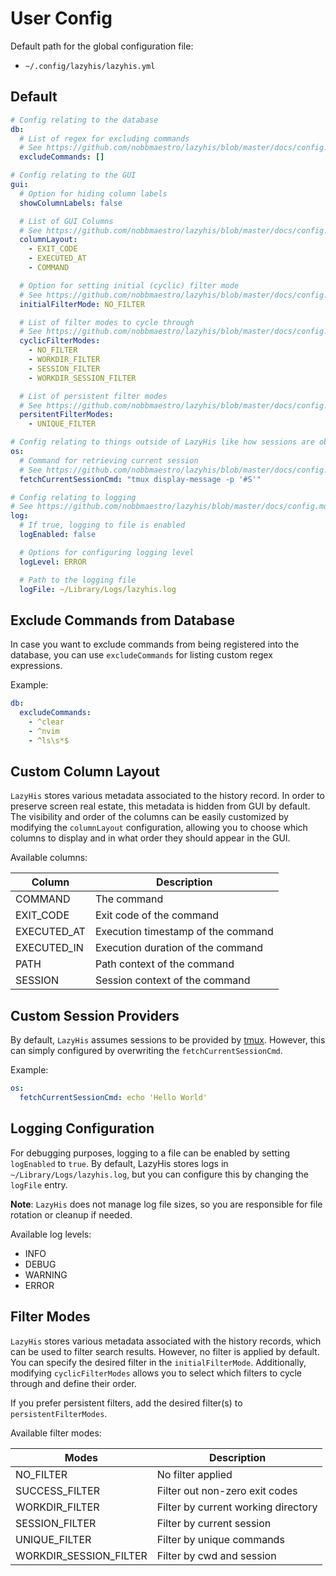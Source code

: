 # User Config

Default path for the global configuration file:

- `~/.config/lazyhis/lazyhis.yml`

## Default

```yml
# Config relating to the database
db:
  # List of regex for excluding commands
  # See https://github.com/nobbmaestro/lazyhis/blob/master/docs/config.md#exclude-commands-from-database
  excludeCommands: []

# Config relating to the GUI
gui:
  # Option for hiding column labels
  showColumnLabels: false

  # List of GUI Columns
  # See https://github.com/nobbmaestro/lazyhis/blob/master/docs/config.md#gui-columns
  columnLayout:
    - EXIT_CODE
    - EXECUTED_AT
    - COMMAND

  # Option for setting initial (cyclic) filter mode
  # See https://github.com/nobbmaestro/lazyhis/blob/master/docs/config.md#filter-modes
  initialFilterMode: NO_FILTER

  # List of filter modes to cycle through
  # See https://github.com/nobbmaestro/lazyhis/blob/master/docs/config.md#filter-modes
  cyclicFilterModes:
    - NO_FILTER
    - WORKDIR_FILTER
    - SESSION_FILTER
    - WORKDIR_SESSION_FILTER

  # List of persistent filter modes
  # See https://github.com/nobbmaestro/lazyhis/blob/master/docs/config.md#filter-modes
  persitentFilterModes:
    - UNIQUE_FILTER

# Config relating to things outside of LazyHis like how sessions are obtain etc
os:
  # Command for retrieving current session
  # See https://github.com/nobbmaestro/lazyhis/blob/master/docs/config.md#custom-session-providers
  fetchCurrentSessionCmd: "tmux display-message -p '#S'"

# Config relating to logging
# See https://github.com/nobbmaestro/lazyhis/blob/master/docs/config.md#logging-configuration
log:
  # If true, logging to file is enabled
  logEnabled: false

  # Options for configuring logging level
  logLevel: ERROR

  # Path to the logging file
  logFile: ~/Library/Logs/lazyhis.log
```

## Exclude Commands from Database

In case you want to exclude commands from being registered into the database, you can use
`excludeCommands` for listing custom regex expressions.

Example:

```yml
db:
  excludeCommands:
    - ^clear
    - ^nvim
    - ^ls\s*$
```

## Custom Column Layout

`LazyHis` stores various metadata associated to the history record. In order to preserve screen real
estate, this metadata is hidden from GUI by default. The visibility and order of the columns can be
easily customized by modifying the `columnLayout` configuration, allowing you to choose which
columns to display and in what order they should appear in the GUI.

Available columns:

| Column      | Description                        |
| ----------- | ---------------------------------- |
| COMMAND     | The command                        |
| EXIT_CODE   | Exit code of the command           |
| EXECUTED_AT | Execution timestamp of the command |
| EXECUTED_IN | Execution duration of the command  |
| PATH        | Path context of the command        |
| SESSION     | Session context of the command     |

## Custom Session Providers

By default, `LazyHis` assumes sessions to be provided by [tmux](https://github.com/tmux/tmux).
However, this can simply configured by overwriting the `fetchCurrentSessionCmd`.

Example:

```yml
os:
  fetchCurrentSessionCmd: echo 'Hello World'
```

## Logging Configuration

For debugging purposes, logging to a file can be enabled by setting `logEnabled` to `true`. By default,
LazyHis stores logs in `~/Library/Logs/lazyhis.log`, but you can configure this by changing the
`logFile` entry.

**Note**: `LazyHis` does not manage log file sizes, so you are responsible for file rotation or
cleanup if needed.

Available log levels:

- INFO
- DEBUG
- WARNING
- ERROR

## Filter Modes

`LazyHis` stores various metadata associated with the history records, which can be used to filter
search results. However, no filter is applied by default. You can specify the desired filter in the
`initialFilterMode`. Additionally, modifying `cyclicFilterModes` allows you to select which filters
to cycle through and define their order.

If you prefer persistent filters, add the desired filter(s) to `persistentFilterModes`.

Available filter modes:

| Modes                  | Description                         |
| ---------------------- | ----------------------------------- |
| NO_FILTER              | No filter applied                   |
| SUCCESS_FILTER         | Filter out non-zero exit codes      |
| WORKDIR_FILTER         | Filter by current working directory |
| SESSION_FILTER         | Filter by current session           |
| UNIQUE_FILTER          | Filter by unique commands           |
| WORKDIR_SESSION_FILTER | Filter by cwd and session           |
